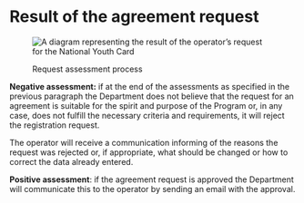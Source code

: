 # Result of the agreement request

<figure><img src="../.gitbook/assets/image (22).png" alt="A diagram representing the result of the operator&rsquo;s request for the National Youth Card"><figcaption><p>Request assessment process</p></figcaption></figure>

**Negative assessment:** if at the end of the assessments as specified in the previous paragraph the Department does not believe that the request for an agreement is suitable for the spirit and purpose of the Program or, in any case, does not fulfill the necessary criteria and requirements, it will reject the registration request. 

The operator will receive a communication informing of the reasons the request was rejected or, if appropriate, what should be changed or how to correct the data already entered.

**Positive assessment**: if the agreement request is approved the Department will communicate this to the operator by sending an email with the approval. 